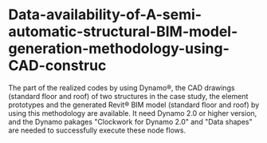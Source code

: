 # Data-availability-of-A-semi-automatic-structural-BIM-model-generation-methodology-using-CAD-construc
The part of the realized codes by using Dynamo®, the CAD drawings (standard floor and roof) of two structures in the case study, the element prototypes and the generated Revit® BIM model (standard floor and roof) by using this methodology are available.
It need Dynamo 2.0 or higher version, and the Dynamo pakages "Clockwork for Dynamo 2.0" and "Data shapes" are needed to successfully execute these node flows.
